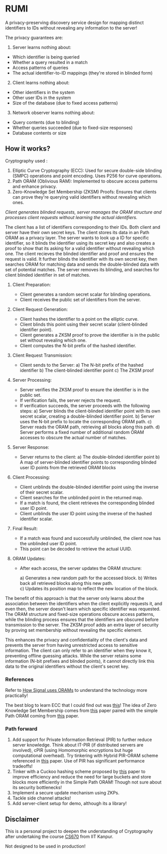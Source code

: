 # RUMI

A privacy-preserving discovery service design for mapping distinct identifiers to IDs without revealing any information to the server!

The privacy guarantees are:

1. Server learns nothing about:

* Which identifier is being queried
* Whether a query resulted in a match
* Access patterns of queries
* The actual identifier-to-ID mappings (they're stored in blinded form)

2. Client learns nothing about:

* Other identifiers in the system
* Other user IDs in the system
* Size of the database (due to fixed access patterns)

3. Network observer learns nothing about:

* Query contents (due to blinding)
* Whether queries succeeded (due to fixed-size responses)
* Database contents or size

## How it works?

Cryptography used :

1. Elliptic Curve Cryptography (ECC): Used for secure double-side blinding (SMPC) operations and point encoding. Uses P256 for curve operations.
2. Path ORAM (Oblivious RAM): Implemented to obscure access patterns and enhance privacy.
3. Zero-Knowledge Set Membership (ZKSM) Proofs: Ensures that clients can prove they're querying valid identifiers without revealing which ones.

*Client generates blinded requests, server manages the ORAM structure and processes client requests without learning the actual identifiers.*

The client has a list of identifiers corresponding to their IDs. Both client and server have their own secret keys. The client stores its data in an Path ORAM as a privacy layer. The server wants to look up a ID for specific identifier, so it blinds the identifier using its secret key and also creates a proof to show that its asking for a valid identifier without revealing which one. The client recieves the blinded identifier and proof and ensures the request is valid. It further blinds the identifier with its own secret key, then searches ORAM for matching data and sends the double-blinded data with set of potential matches. The server removes its blinding, and searches for client blinded identifier in set of matches.

1. Client Preparation:
   * Client generates a random secret scalar for blinding operations.
   * Client receives the public set of identifiers from the server.

2. Client Request Generation:
   * Client hashes the identifier to a point on the elliptic curve.
   * Client blinds this point using their secret scalar (client-blinded identifier point).
   * Client generates a ZKSM proof to prove the identifier is in the public set without revealing which one.
   * Client computes the N-bit prefix of the hashed identifier.

3. Client Request Transmission:
   * Client sends to the Server:
     a) The N-bit prefix of the hashed identifier
     b) The client-blinded identifier point
     c) The ZKSM proof

4. Server Processing:
   * Server verifies the ZKSM proof to ensure the identifier is in the public set.
   * If verification fails, the server rejects the request.
   * If verification succeeds, the server proceeds with the following steps:
     a) Server blinds the client-blinded identifier point with its own secret scalar, creating a double-blinded identifier point.
     b) Server uses the N-bit prefix to locate the corresponding ORAM path.
     c) Server reads the ORAM path, retrieving all blocks along this path.
     d) Server performs a fixed number of additional random ORAM accesses to obscure the actual number of matches.

5. Server Response:
   * Server returns to the client:
     a) The double-blinded identifier point
     b) A map of server-blinded identifier points to corresponding blinded user ID points from the retrieved ORAM blocks

6. Client Processing:
   * Client unblinds the double-blinded identifier point using the inverse of their secret scalar.
   * Client searches for the unblinded point in the returned map.
   * If a match is found, the client retrieves the corresponding blinded user ID point.
   * Client unblinds the user ID point using the inverse of the hashed identifier scalar.

7. Final Result:
   * If a match was found and successfully unblinded, the client now has the unblinded user ID point.
   * This point can be decoded to retrieve the actual UUID.

8. ORAM Updates:
   * After each access, the server updates the ORAM structure:

     a) Generates a new random path for the accessed block.
     b) Writes back all retrieved blocks along this new path.   
     c) Updates its position map to reflect the new location of the block.

The benefit of this approach is that the server only learns about the association between the identifiers when the client explicitly requests it, and even then, the server doesn't learn which specific identifier was requested. The ORAM structure and fixed-size operations obscure access patterns, while the blinding process ensures that the identifiers are obscured before transmission to the server. The ZKSM proof adds an extra layer of security by proving set membership without revealing the specific element.

This enhances the privacy and confidentiality of the client's data and prevents the server from having unrestricted access to sensitive information. The client can only refer to an identifier when they know it, preventing offline guessing attacks. While the server retains some information (N-bit prefixes and blinded points), it cannot directly link this data to the original identifiers without the client's secret key.

### References

Refer to [How Signal uses ORAMs](https://signal.org/blog/building-faster-oram/) to understand the technology more practically!

The best blog to learn ECC that I could find out was [this](https://andrea.corbellini.name/2015/05/17/elliptic-curve-cryptography-a-gentle-introduction/)! The idea of Zero Knowledge Set Membership comes from [this](https://eprint.iacr.org/2021/1672.pdf) paper paired with the simple Path ORAM coming from [this](https://eprint.iacr.org/2013/280.pdf) paper.

### Path forward

1. Add support for Private Information Retrieval (PIR) to further reduce server knowledge. Think about IT-PIR (if distributed servers are involved), cPIR (using Homomorphic encryptions but huge computational overhead). Try tinkering with Hybrid PIR-ORAM scheme referenced in [this](https://arxiv.org/pdf/1904.05452) paper. Use of PIR has significant performance tradeoffs!
2. Tinker with a Cuckoo hashing scheme proposed by [this](https://eprint.iacr.org/2020/997.pdf) paper to improve efficiency and reduce the need for large buckets and store blocks more efficiently in the Simple Path ORAM! Though not sure about its security bottlenecks!
3. Implement a secure update mechanism using ZKPs.
4. Tackle side channel attacks!
5. Add server-client setup for demo, although its a library!

## Disclaimer

This is a personal project to deepen the understanding of Cryptography after undertaking the course [CS670](https://www.cse.iitk.ac.in/pages/CS670.html) from IIT Kanpur. 

Not designed to be used in production!